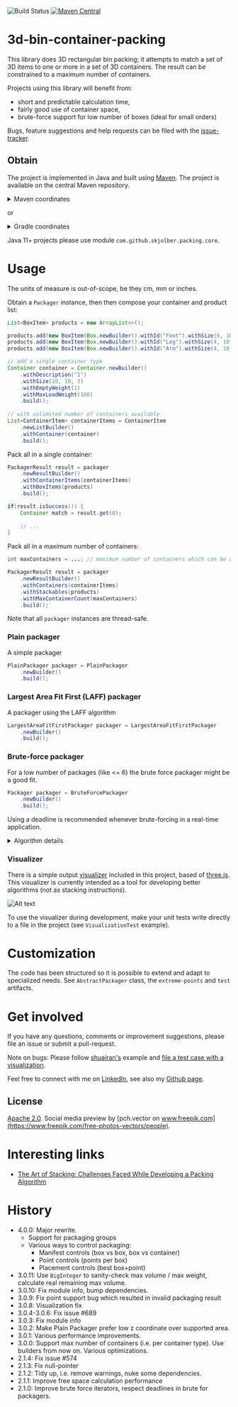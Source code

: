 ![Build Status](https://github.com/skjolber/3d-bin-container-packing/actions/workflows/maven.yml/badge.svg) 
[![Maven Central](https://img.shields.io/maven-central/v/com.github.skjolber.3d-bin-container-packing/parent.svg)](https://mvnrepository.com/artifact/com.github.skjolber.3d-bin-container-packing)

# 3d-bin-container-packing

This library does 3D rectangular bin packing; it attempts to match a set of 3D items to one or more in a set of 3D containers. The result can be constrained to a maximum number of containers.

Projects using this library will benefit from:
 * short and predictable calculation time,
 * fairly good use of container space, 
 * brute-force support for low number of boxes (ideal for small orders)
    
Bugs, feature suggestions and help requests can be filed with the [issue-tracker].

## Obtain
The project is implemented in Java and built using [Maven]. The project is available on the central Maven repository.

<details>
  <summary>Maven coordinates</summary>

Add
 
```xml
<3d-bin-container-packing.version>3.0.9</3d-bin-container-packing.version>
```

and

```xml
<dependency>
    <groupId>com.github.skjolber.3d-bin-container-packing</groupId>
    <artifactId>core</artifactId>
    <version>${3d-bin-container-packing.version}</version>
</dependency>
```

</details>

or

<details>
  <summary>Gradle coordinates</summary>

For

```groovy
ext {
  containerBinPackingVersion = '3.0.9'
}
```

add

```groovy
api("com.github.skjolber.3d-bin-container-packing:core:${containerBinPackingVersion}")
```

</details>

Java 11+ projects please use module `com.github.skjolber.packing.core`.

# Usage
The units of measure is out-of-scope, be they cm, mm or inches.

Obtain a `Packager` instance, then then compose your container and product list:

```java
List<BoxItem> products = new ArrayList<>();

products.add(new BoxItem(Box.newBuilder().withId("Foot").withSize(6, 10, 2).withRotate3D().withWeight(25).build(), 1));
products.add(new BoxItem(Box.newBuilder().withId("Leg").withSize(4, 10, 1).withRotate3D().withWeight(25).build(), 1));
products.add(new BoxItem(Box.newBuilder().withId("Arm").withSize(4, 10, 2).withRotate3D().withWeight(50).build(), 1));

// add a single container type
Container container = Container.newBuilder()
    .withDescription("1")
    .withSize(10, 10, 3)
    .withEmptyWeight(1)
    .withMaxLoadWeight(100)
    .build();
    
// with unlimited number of containers available
List<ContainerItem> containerItems = ContainerItem
    .newListBuilder()
    .withContainer(container)
    .build();
```

Pack all in a single container:

```java
PackagerResult result = packager
    .newResultBuilder()
    .withContainerItems(containerItems)
    .withBoxItems(products)
    .build();

if(result.isSuccess()) {
    Container match = result.get(0);
    
    // ...
}
```

Pack all in a maximum number of containers:

```java
int maxContainers = ...; // maximum number of containers which can be used

PackagerResult result = packager
    .newResultBuilder()
    .withContainers(containerItems)
    .withStackables(products)
    .withMaxContainerCount(maxContainers)
    .build();
```

Note that all `packager` instances are thread-safe.

### Plain packager
A simple packager

```java
PlainPackager packager = PlainPackager
    .newBuilder()
    .build();
```

### Largest Area Fit First (LAFF) packager
A packager using the LAFF algorithm

```java
LargestAreaFitFirstPackager packager = LargestAreaFitFirstPackager
    .newBuilder()
    .build();
```

### Brute-force packager
For a low number of packages (like <= 6) the brute force packager might be a good fit. 

```java
Packager packager = BruteForcePackager
    .newBuilder()
    .build();
```

Using a deadline is recommended whenever brute-forcing in a real-time application.

<details>
  <summary>Algorithm details</summary>
 
### Largest Area Fit First algorithm
The implementation is based on [this paper][2], and is not a traditional [bin packing problem][1] solver.

The box which covers the largest ground area of the container is placed first; its height becomes the level height. Boxes which fill the full remaining height take priority. Subsequent boxes are stacked in the remaining space in at the same level, the boxes with the greatest volume first. If box height is lower than level height, the algorithm attempts to place some there as well. 

When no more boxes fit in a level, the level is incremented and the process repeated. Boxes are rotated, containers not.

 * `LargestAreaFitFirstPackager` stacks in 3D within each level
 * `FastLargestAreaFitFirstPackager` stacks in 2D within each level

The algorithm runs reasonably fast, usually in milliseconds. Some customization is possible.

### Plain algorithm
This algorithm selects the box with the biggest volume, fitting it where it is best supported.

###  Brute-force algorithm
This algorithm has no logic for selecting the best box or rotation; running through all permutations, for each permutation all rotations:

 * `BruteForcePackager` attempts all box orders, rotations and placement positions.
 * `FastLargestAreaFitFirstPackager` selects all box orders and rotations, selecting the most appropriate placement position.

The complexity of this approach is [exponential], and thus there is a limit to the feasible number of boxes which can be packaged within a reasonable time. However, for real-life applications,  a healthy part of for example online shopping orders are within its grasp.

The worst case complexity can be estimated using the `DefaultPermutationRotationIterator` before packaging is attempted.

The algorithm tries to skip combinations which will obviously not yield a (better) result:

 * permutations
   * two or more boxes have the same dimensions
   * permutations which mutated at a previously unreachable index
 * fewer rotations
   * two or more sides have the same length
   * rotations which mutated at a previously unreachable index
 
There is also a parallel version `ParallelBruteForcePackager` of the brute-force packager, for those wishing to use it on a multi-core system.

Note that the algorithm is recursive on the number of boxes, so do not attempt this with many boxes (it will likely not complete in time anyhow).

</details> 
 
### Visualizer
There is a simple output [visualizer](visualization) included in this project, based of [three.js](https://threejs.org/). This visualizer is currently intended as a tool for developing better algorithms (not as stacking instructions).

![Alt text](visualizer/viewer/images/view.png?raw=true "Demo")

To use the visualizer during development, make your unit tests write directly to a file in the project (see `VisualizationTest` example). 

# Customization
The code has been structured so it is possible to extend and adapt to specialized needs. See `AbstractPackager` class, the `extreme-points` and `test` artifacts. 

# Get involved
If you have any questions, comments or improvement suggestions, please file an issue or submit a pull-request. 

Note on bugs: Please follow [shuairan's](https://github.com/shuairan) example and [file a test case with a visualization](https://github.com/skjolber/3d-bin-container-packing/issues/574).

Feel free to connect with me on [LinkedIn], see also my [Github page].

## License
[Apache 2.0]. Social media preview by [pch.vector on www.freepik.com](https://www.freepik.com/free-photos-vectors/people).

# Interesting links

 * [The Art of Stacking: Challenges Faced While Developing a Packing Algorithm](https://medium.com/@fayyazawais1412/the-art-of-stacking-challenges-faced-while-developing-a-packing-algorithm-64d869b924ab)

# History
 * 4.0.0: Major rewrite. 
     * Support for packaging groups
     * Various ways to control packaging:
        * Manifest controls (box vs box, box vs container)
        * Point controls (points per box)
        * Placement controls (best box+point)
 * 3.0.11: Use `BigInteger` to sanity-check max volume / max weight, calculate real remaining max volume.
 * 3.0.10: Fix module info, bump dependencies.
 * 3.0.9: Fix point support bug which resulted in invalid packaging result
 * 3.0.8: Visualization fix
 * 3.0.4-3.0.6: Fix issue #689
 * 3.0.3: Fix module info
 * 3.0.2: Make Plain Packager prefer low z coordinate over supported area.
 * 3.0.1: Various performance improvements.
 * 3.0.0: Support max number of containers (i.e. per container type). Use builders from now on. Various optimizations.
 * 2.1.4: Fix issue #574
 * 2.1.3: Fix null-pointer
 * 2.1.2: Tidy up, i.e. remove warnings, nuke some dependencies.
 * 2.1.1: Improve free space calculation performance
 * 2.1.0: Improve brute force iterators, respect deadlines in brute for packagers.

[1]: 				https://en.wikipedia.org/wiki/Bin_packing_problem
[2]: 				https://www.drupal.org/files/An%20Efficient%20Algorithm%20for%203D%20Rectangular%20Box%20Packing.pdf
[Apache 2.0]: 		http://www.apache.org/licenses/LICENSE-2.0.html
[issue-tracker]:	https://github.com/skjolber/3d-bin-container-packing/issues
[Maven]:			http://maven.apache.org/
[LinkedIn]:			http://lnkd.in/r7PWDz
[Github page]:		https://skjolber.github.io
[NothinRandom]:		https://github.com/NothinRandom
[exponential]:		https://en.wikipedia.org/wiki/Exponential_function

